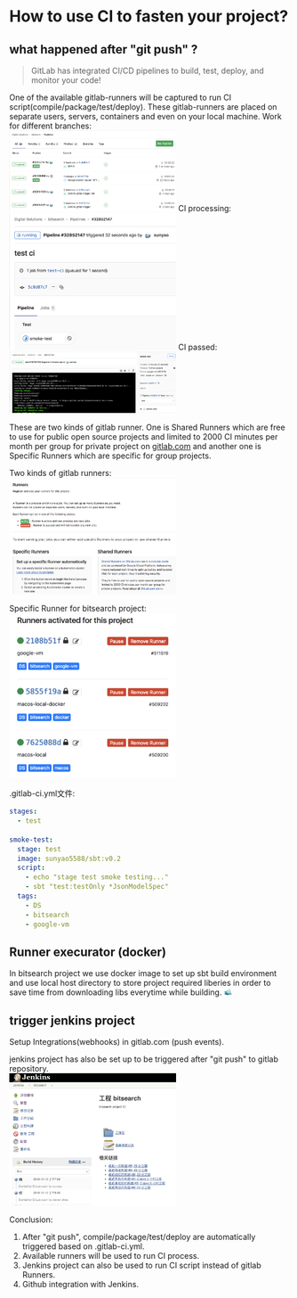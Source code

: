 # How to use CI to fasten your project?
## what happened after "git push" ?

> GitLab has integrated CI/CD pipelines to build, test, deploy, and monitor your code!
                
One of the available gitlab-runners will be captured to run CI script(compile/package/test/deploy). These gitlab-runners are placed on separate users, servers, containers and even on your local machine.
Work for different branches:       
<img src="./image/ci-branch.png" alt="drawing" style="width:300px;"/>
CI processing:            
<img src="./image/ci.png" alt="drawing" style="width:300px;"/>
CI passed:         
<img src="./image/ci-pass.png" alt="drawing" style="width:300px;"/>

These are two kinds of gitlab runner. One is Shared Runners which are free to use for public open source projects and limited to 2000 CI minutes per month per group for private project on [gitlab.com](https://gitlab.com) and another one is Specific Runners which are specific for group projects.

Two kinds of gitlab runners:   
<img src="./image/2-runners.png" alt="drawing" style="width:300px;"/>

Specific Runner for bitsearch project:
<img src="./image/runners.png" alt="drawing" style="width:300px;"/>

.gitlab-ci.yml文件:
```yaml
stages:
  - test

smoke-test:
  stage: test
  image: sunyao5588/sbt:v0.2
  script:
    - echo "stage test smoke testing..."
    - sbt "test:testOnly *JsonModelSpec"
  tags:
    - DS
    - bitsearch
    - google-vm
```

## Runner execurator (docker)     
In bitsearch project we use docker image to set up sbt build environment and use local host directory to store project required liberies in order to save time from downloading libs everytime while building. <img src="./image/docker.png" alt="drawing" style="width:15px;"/>    

## trigger jenkins project
Setup Integrations(webhooks) in gitlab.com (push events).

jenkins project has also be set up to be triggered after "git push" to gitlab repository.    
<img src="./image/jenkins-trigger.png" alt="drawing" style="width:300px;"/>


Conclusion: 
1. After "git push", compile/package/test/deploy are automatically triggered based on .gitlab-ci.yml.
2. Available runners will be used to run CI process.
3. Jenkins project can also be used to run CI script instead of gitlab Runners.
4. Github integration with Jenkins.

